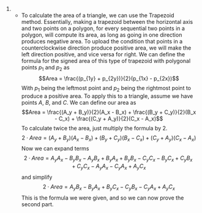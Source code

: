 1. 
   - To calculate the area of a triangle, we can use the Trapezoid method. Essentially, making a trapezoid between the horizontal axis and two points on a polygon, for every sequential two points in a polygon, will compute its area, as long as going in one direction produces negative area. To upload the condition that points in a counterclockwise direction produce positive area, we will make the left direction positive, and vice versa for right. We can define the formula for the signed area of this type of trapezoid with polygonal points $p_1$ and $p_2$ as
   $$Area = \frac{(p_{1y} + p_{2y})}{2}(p_{1x} - p_{2x})$$
   With $p_1$ being the leftmost point and $p_2$ being the rightmost point to produce a positive area.
   To apply this to a triangle, assume we have points $A$, $B$, and $C$. We can define our area as
   $$Area = \frac{(A_y + B_y)}{2}(A_x - B_x) + \frac{(B_y + C_y)}{2}(B_x - C_x) + \frac{(C_y + A_y)}{2}(C_x - A_x)$$
   To calculate twice the area, just multiply the formula by 2.
   $$2 \cdot Area = (A_y + B_y)(A_x - B_x) + (B_y + C_y)(B_x - C_x) + (C_y + A_y)(C_x - A_x)$$
   Now we can expand terms
   $$2 \cdot Area = A_yA_x - B_yB_x - A_yB_x + B_yA_x + B_yB_x - C_yC_x - B_yC_x + C_yB_x + C_yC_x - A_yA_x - C_yA_x + A_yC_x$$
   and simplify
   $$2 \cdot Area = A_yB_x - B_yA_x + B_yC_x - C_yB_x - C_yA_x + A_yC_x$$
   This is the formula we were given, and so we can now prove the second part. 